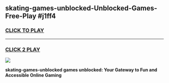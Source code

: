 
## skating-games-unblocked-Unblocked-Games-Free-Play #j1ff4
<h3>
<a href="https://us.freeplayer.one?title=skating-games-unblocked&ref=9M">CLICK TO PLAY</a></h3>
<hr>

<h3>
<a href="https://us.freeplayer.one?title=skating-games-unblocked&ref=9M">CLICK 2 PLAY</a>
  
</h3>

<a href="https://us.freeplayer.one?title=skating-games-unblocked&ref=9M"><img src="https://clearcache.store/games.png"></a>


**skating-games-unblocked games unblocked: Your Gateway to Fun and Accessible Online Gaming**
